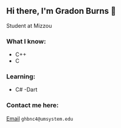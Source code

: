 ## Hi there, I'm Gradon Burns 👋
Student at Mizzou
### What I know: 
- C++
- C
### Learning:
- C#
-Dart

### Contact me here:
[Email](mailto:ghbnc4@umsystem.edu) `ghbnc4@umsystem.edu`
